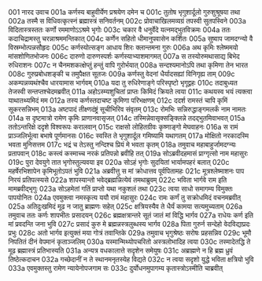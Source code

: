 001  नारद उवाच
001a कर्णस्य बाहुवीर्येण प्रश्रयेण दमेन च
001c तुतोष भृगुशार्दूलो गुरुशुश्रूषया तथा
002a तस्मै स विधिवत्कृत्स्नं ब्रह्मास्त्रं सनिवर्तनम्
002c प्रोवाचाखिलमव्यग्रं तपस्वी सुतपस्विने
003a विदितास्त्रस्ततः कर्णो रममाणोऽऽश्रमे भृगोः
003c चकार वै धनुर्वेदे यत्नमद्भुतविक्रमः
004a ततः कदाचिद्रामस्तु चरन्नाश्रममन्तिकात्
004c कर्णेन सहितो धीमानुपवासेन कर्शितः
005a सुष्वाप जामदग्न्यो वै विस्रम्भोत्पन्नसौहृदः
005c कर्णस्योत्सङ्ग आधाय शिरः क्लान्तमना गुरुः
006a अथ कृमिः श्लेष्ममयो मांसशोणितभोजनः
006c दारुणो दारुणस्पर्शः कर्णस्याभ्याशमागमत्
007a स तस्योरुमथासाद्य बिभेद रुधिराशनः
007c न चैनमशकत्क्षेप्तुं हन्तुं वापि गुरोर्भयात्
008a सन्दश्यमानोऽपि तथा कृमिणा तेन भारत
008c गुरुप्रबोधशङ्की च तमुपैक्षत सूतजः
009a कर्णस्तु वेदनां धैर्यादसह्यां विनिगृह्य ताम्
009c अकम्पन्नव्यथंश्चैव धारयामास भार्गवम्
010a यदा तु रुधिरेणाङ्गे परिस्पृष्टो भृगूद्वहः
010c तदाबुध्यत तेजस्वी सन्तप्तश्चेदमब्रवीत्
011a अहोऽस्म्यशुचितां प्राप्तः किमिदं क्रियते त्वया
011c कथयस्व भयं त्यक्त्वा याथातथ्यमिदं मम
012a तस्य कर्णस्तदाचष्ट कृमिणा परिभक्षणम्
012c ददर्श रामस्तं चापि कृमिं सूकरसन्निभम्
013a अष्टपादं तीक्ष्णदंष्ट्रं सूचीभिरिव संवृतम्
013c रोमभिः सन्निरुद्धाङ्गमलर्कं नाम नामतः
014a स दृष्टमात्रो रामेण कृमिः प्राणानवासृजत्
014c तस्मिन्नेवासृक्सङ्क्लिन्ने तदद्भुतमिवाभवत्
015a ततोऽन्तरिक्षे ददृशे विश्वरूपः करालवान्
015c राक्षसो लोहितग्रीवः कृष्णाङ्गो मेघवाहनः
016a स रामं प्राञ्जलिर्भूत्वा बभाषे पूर्णमानसः
016c स्वस्ति ते भृगुशार्दूल गमिष्यामि यथागतम्
017a मोक्षितो नरकादस्मि भवता मुनिसत्तम
017c भद्रं च तेऽस्तु नन्दिश्च प्रियं मे भवता कृतम्
018a तमुवाच महाबाहुर्जामदग्न्यः प्रतापवान्
018c कस्त्वं कस्माच्च नरकं प्रतिपन्नो ब्रवीहि तत्
019a सोऽब्रवीदहमासं प्राग्गृत्सो नाम महासुरः
019c पुरा देवयुगे तात भृगोस्तुल्यवया इव
020a सोऽहं भृगोः सुदयितां भार्यामपहरं बलात्
020c महर्षेरभिशापेन कृमिभूतोऽपतं भुवि
021a अब्रवीत्तु स मां क्रोधात्तव पूर्वपितामहः
021c मूत्रश्लेष्माशनः पाप निरयं प्रतिपत्स्यसे
022a शापस्यान्तो भवेद्ब्रह्मन्नित्येवं तमथाब्रुवम्
022c भविता भार्गवे राम इति मामब्रवीद्भृगुः
023a सोऽहमेतां गतिं प्राप्तो यथा नकुशलं तथा
023c त्वया साधो समागम्य विमुक्तः पापयोनितः
024a एवमुक्त्वा नमस्कृत्य ययौ रामं महासुरः
024c रामः कर्णं तु सक्रोधमिदं वचनमब्रवीत्
025a अतिदुःखमिदं मूढ न जातु ब्राह्मणः सहेत्
025c क्षत्रियस्यैव ते धैर्यं कामया सत्यमुच्यताम्
026a तमुवाच ततः कर्णः शापभीतः प्रसादयन्
026c ब्रह्मक्षत्रान्तरे सूतं जातं मां विद्धि भार्गव
027a राधेयः कर्ण इति मां प्रवदन्ति जना भुवि
027c प्रसादं कुरु मे ब्रह्मन्नस्त्रलुब्धस्य भार्गव
028a पिता गुरुर्न सन्देहो वेदविद्याप्रदः प्रभुः
028c अतो भार्गव इत्युक्तं मया गोत्रं तवान्तिके
029a तमुवाच भृगुश्रेष्ठः सरोषः प्रहसन्निव
029c भूमौ निपतितं दीनं वेपमानं कृताञ्जलिम्
030a यस्मान्मिथ्योपचरितो अस्त्रलोभादिह त्वया
030c तस्मादेतद्धि ते मूढ ब्रह्मास्त्रं प्रतिभास्यति
031a अन्यत्र वधकालात्ते सदृशेन समेयुषः
031c अब्राह्मणे न हि ब्रह्म ध्रुवं तिष्ठेत्कदाचन
032a गच्छेदानीं न ते स्थानमनृतस्येह विद्यते
032c न त्वया सदृशो युद्धे भविता क्षत्रियो भुवि
033a एवमुक्तस्तु रामेण न्यायेनोपजगाम सः
033c दुर्योधनमुपागम्य कृतास्त्रोऽस्मीति चाब्रवीत्

